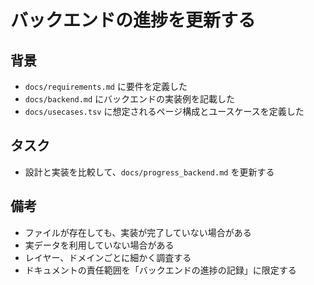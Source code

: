 # バックエンドの進捗を更新する

## 背景

- `docs/requirements.md` に要件を定義した
- `docs/backend.md` にバックエンドの実装例を記載した
- `docs/usecases.tsv` に想定されるページ構成とユースケースを定義した

## タスク

- 設計と実装を比較して、`docs/progress_backend.md` を更新する

## 備考

- ファイルが存在しても、実装が完了していない場合がある
- 実データを利用していない場合がある
- レイヤー、ドメインごとに細かく調査する
- ドキュメントの責任範囲を「バックエンドの進捗の記録」に限定する
